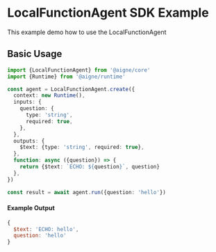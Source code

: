 # LocalFunctionAgent SDK Example

This example demo how to use the LocalFunctionAgent

## Basic Usage

```typescript
import {LocalFunctionAgent} from '@aigne/core'
import {Runtime} from '@aigne/runtime'

const agent = LocalFunctionAgent.create({
  context: new Runtime(),
  inputs: {
    question: {
      type: 'string',
      required: true,
    },
  },
  outputs: {
    $text: {type: 'string', required: true},
  },
  function: async ({question}) => {
    return {$text: `ECHO: ${question}`, question}
  },
})

const result = await agent.run({question: 'hello'})
```

#### Example Output

```javascript
{
  $text: 'ECHO: hello',
  question: 'hello'
}
```
